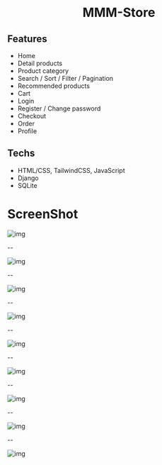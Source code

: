 <p>&nbsp;&nbsp;</p>

<p align="center">
  <h1 align="center">MMM-Store</h1>
</p>

## Features

- Home 
- Detail products
- Product category
- Search / Sort / Filter / Pagination
- Recommended products
- Cart
- Login 
- Register / Change password
- Checkout
- Order
- Profile

## Techs

- HTML/CSS, TailwindCSS, JavaScript
- Django
- SQLite

  
# ScreenShot

<img src="http://mmm.infinityfreeapp.com/public/images/Capture11.JPG" alt="img"/>

--

<img src="http://mmm.infinityfreeapp.com/public/images/Capture22.JPG" alt="img"/>

--

<img src="http://mmm.infinityfreeapp.com/public/images/Capture33.JPG" alt="img"/>

--

<img src="http://mmm.infinityfreeapp.com/public/images/Capture44.JPG" alt="img"/>

--

<img src="http://mmm.infinityfreeapp.com/public/images/Capture55.JPG" alt="img"/>

--

<img src="https://firebasestorage.googleapis.com/v0/b/fashion-app-84f9f.appspot.com/o/Capture.JPG?alt=media&token=1fa46b9e-ca89-4a77-98e6-448873f47b05" alt="img"/>

--

<img src="http://mmm.infinityfreeapp.com/public/images/Capture77.JPG" alt="img"/>

--

<img src="http://mmm.infinityfreeapp.com/public/images/Capture88.JPG" alt="img"/>

--

<img src="http://mmm.infinityfreeapp.com/public/images/Capture99.JPG" alt="img"/>


